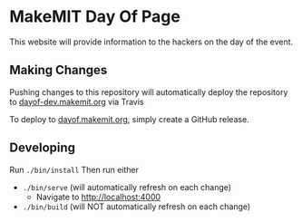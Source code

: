 # MakeMIT Day Of Page

This website will provide information to the hackers on the day of the event.

## Making Changes

Pushing changes to this repository will automatically deploy the repository to [dayof-dev.makemit.org](https://dayof-dev.makemit.org) via Travis

To deploy to [dayof.makemit.org](https://dayof.makemit.org), simply create a GitHub release.

## Developing

Run `./bin/install`
Then run either
- `./bin/serve` (will automatically refresh on each change)
    - Navigate to [http://localhost:4000](http://localhost:4000)
- `./bin/build` (will NOT automatically refresh on each change)


